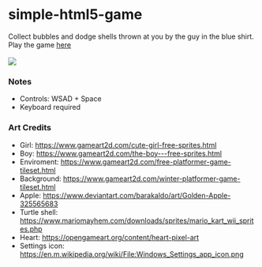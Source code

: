 # simple-html5-game
Collect bubbles and dodge shells thrown at you by the guy in the blue shirt.
<br>Play the game [here](https://markviews.github.io/simple-html5-game/)
<br>
<br>
![](https://i.ibb.co/C6JjX73/2021-03-18-22-38-53.png)

### Notes
 * Controls: WSAD + Space
 * Keyboard required
 
### Art Credits
  * Girl: https://www.gameart2d.com/cute-girl-free-sprites.html
  * Boy: https://www.gameart2d.com/the-boy---free-sprites.html
  * Enviroment: https://www.gameart2d.com/free-platformer-game-tileset.html
  * Background: https://www.gameart2d.com/winter-platformer-game-tileset.html
  * Apple: https://www.deviantart.com/barakaldo/art/Golden-Apple-325565683
  * Turtle shell: https://www.mariomayhem.com/downloads/sprites/mario_kart_wii_sprites.php
  * Heart: https://opengameart.org/content/heart-pixel-art
  * Settings icon: https://en.m.wikipedia.org/wiki/File:Windows_Settings_app_icon.png
